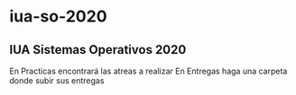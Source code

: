 # iua-so-2020
IUA Sistemas Operativos 2020
----------------------------

En Practicas encontrará las atreas a realizar
En Entregas haga una carpeta donde subir sus entregas


